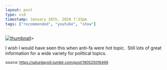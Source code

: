 ```yaml
---
layout: post
type: vid
timestamp: January 28th, 2020 7:33pm
tags: ["recommended", "youtube", "show"]
---
```

[![thumbnail](http://i3.ytimg.com/vi/bgwS_FMZ3nQ/hqdefault.jpg)](https://www.youtube.com/watch?v=bgwS_FMZ3nQ)>
    
I wish I would have seen this when anti-fa were hot topic.  Still lots of great information for a wide variety for political topics.<br/>
 
  
<small>source: https://saturdayxiii.tumblr.com/post/190525016499</small>